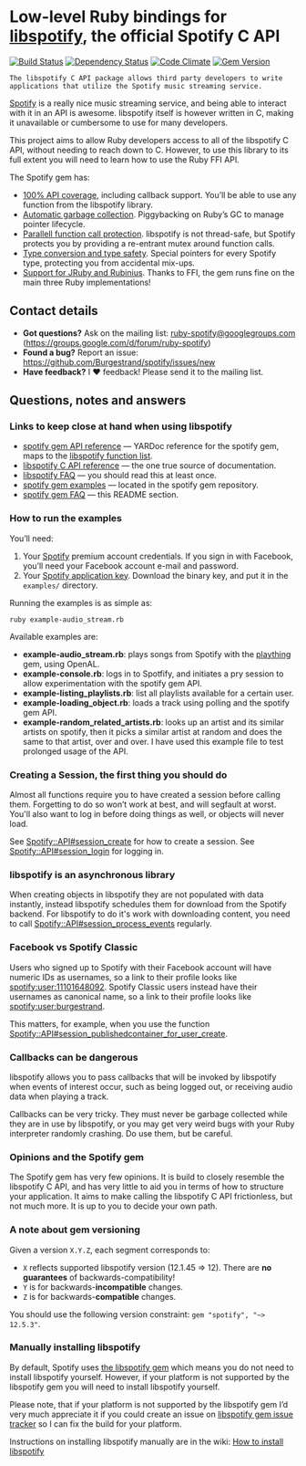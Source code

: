 Low-level Ruby bindings for [libspotify][], the official Spotify C API
======================================================================
[![Build Status](https://secure.travis-ci.org/Burgestrand/spotify.png?branch=master)](http://travis-ci.org/Burgestrand/spotify)
[![Dependency Status](https://gemnasium.com/Burgestrand/spotify.png)](https://gemnasium.com/Burgestrand/spotify)
[![Code Climate](https://codeclimate.com/github/Burgestrand/spotify.png)](https://codeclimate.com/github/Burgestrand/spotify)
[![Gem Version](https://badge.fury.io/rb/spotify.png)](http://badge.fury.io/rb/spotify)

    The libspotify C API package allows third party developers to write
    applications that utilize the Spotify music streaming service.

[Spotify][] is a really nice music streaming service, and being able to interact
with it in an API is awesome. libspotify itself is however written in C, making
it unavailable or cumbersome to use for many developers.

This project aims to allow Ruby developers access to all of the libspotify C API,
without needing to reach down to C. However, to use this library to its full extent
you will need to learn how to use the Ruby FFI API.

The Spotify gem has:

- [100% API coverage][], including callback support. You’ll be able to use any function from the libspotify library.
- [Automatic garbage collection][]. Piggybacking on Ruby’s GC to manage pointer lifecycle.
- [Parallell function call protection][]. libspotify is not thread-safe, but Spotify protects you by providing a re-entrant mutex around function calls.
- [Type conversion and type safety][]. Special pointers for every Spotify type, protecting you from accidental mix-ups.
- [Support for JRuby and Rubinius][]. Thanks to FFI, the gem runs fine on the main three Ruby implementations!

[100% API coverage]: http://rdoc.info/github/Burgestrand/spotify/master/Spotify/API
[Automatic garbage collection]: http://rdoc.info/github/Burgestrand/spotify/master/Spotify/ManagedPointer
[Parallell function call protection]: http://rdoc.info/github/Burgestrand/spotify/master/Spotify#method_missing-class_method
[Type conversion and type safety]: http://rdoc.info/github/Burgestrand/spotify/master/Spotify/ManagedPointer
[Support for JRuby and Rubinius]: https://github.com/Burgestrand/spotify/blob/master/.travis.yml

Contact details
---------------

- __Got questions?__ Ask on the mailing list: [ruby-spotify@googlegroups.com][] (<https://groups.google.com/d/forum/ruby-spotify>)
- __Found a bug?__ Report an issue: <https://github.com/Burgestrand/spotify/issues/new>
- __Have feedback?__ I ❤ feedback! Please send it to the mailing list.

Questions, notes and answers
----------------------------

### Links to keep close at hand when using libspotify

- [spotify gem API reference](http://rdoc.info/github/Burgestrand/spotify/master/Spotify/API) — YARDoc reference for the spotify gem, maps to the [libspotify function list](https://developer.spotify.com/docs/libspotify/12.1.51/api_8h.html).
- [libspotify C API reference](https://developer.spotify.com/docs/libspotify/12.1.51/) — the one true source of documentation.
- [libspotify FAQ](https://developer.spotify.com/technologies/libspotify/faq/) — you should read this at least once.
- [spotify gem examples](https://github.com/Burgestrand/spotify/tree/master/examples) — located in the spotify gem repository.
- [spotify gem FAQ](#questions-notes-and-answers) — this README section.


### How to run the examples

You’ll need:

1. Your [Spotify](http://spotify.com/) premium account credentials. If you sign in with Facebook, you’ll need your Facebook account e-mail and password.
2. Your [Spotify application key](https://developer.spotify.com/technologies/libspotify/keys/). Download the binary key, and put it in the `examples/` directory.

Running the examples is as simple as:

```
ruby example-audio_stream.rb
```

Available examples are:

- **example-audio_stream.rb**: plays songs from Spotify with the [plaything](https://github.com/Burgestrand/plaything) gem, using OpenAL.
- **example-console.rb**: logs in to Spotfify, and initiates a pry session to allow experimentation with the spotify gem API.
- **example-listing_playlists.rb**: list all playlists available for a certain user.
- **example-loading_object.rb**: loads a track using polling and the spotify gem API.
- **example-random_related_artists.rb**: looks up an artist and its similar artists on spotify, then it picks a similar artist at random and does the same to that artist, over and over. I have used this example file to test prolonged usage of the API.

### Creating a Session, the first thing you should do

Almost all functions require you to have created a session before calling them. Forgetting to do so won’t work at best, and will segfault at worst. You'll also want to log in before doing things as well, or objects will never load.

See [Spotify::API#session_create](http://rdoc.info/github/Burgestrand/spotify/master/Spotify/API#session_create-instance_method) for how to create a session.
See [Spotify::API#session_login](http://rdoc.info/github/Burgestrand/spotify/master/Spotify/API#session_login-instance_method) for logging in.

### libspotify is an asynchronous library

When creating objects in libspotify they are not populated with data instantly, instead libspotify schedules them for download from the Spotify backend. For libspotify to do it's work with downloading content, you need to call [Spotify::API#session_process_events](http://rdoc.info/github/Burgestrand/spotify/master/Spotify/API#session_process_events-instance_method) regularly.

### Facebook vs Spotify Classic

Users who signed up to Spotify with their Facebook account will have numeric IDs as usernames, so a link to their profile looks like [spotify:user:11101648092](spotify:user:11101648092). Spotify Classic users instead have their usernames as canonical name, so a link to their profile looks like [spotify:user:burgestrand](spotify:user:burgestrand).

This matters, for example, when you use the function [Spotify::API#session_publishedcontainer_for_user_create](http://rdoc.info/github/Burgestrand/spotify/master/Spotify/API#session_publishedcontainer_for_user_create-instance_method).

### Callbacks can be dangerous

libspotify allows you to pass callbacks that will be invoked by libspotify when events of interest occur, such as being logged out, or receiving audio data when playing a track.

Callbacks can be very tricky. They must never be garbage collected while they are in use by libspotify, or you may get very weird bugs with your Ruby interpreter randomly crashing. Do use them, but be careful.

### Opinions and the Spotify gem

The Spotify gem has very few opinions. It is build to closely resemble the libspotify C API, and has very little
to aid you in terms of how to structure your application. It aims to make calling the libspotify C API frictionless,
but not much more. It is up to you to decide your own path.

### A note about gem versioning

Given a version `X.Y.Z`, each segment corresponds to:

- `X` reflects supported libspotify version (12.1.45 => 12). There are __no guarantees__ of backwards-compatibility!
- `Y` is for backwards-**incompatible** changes.
- `Z` is for backwards-**compatible** changes.

You should use the following version constraint: `gem "spotify", "~> 12.5.3"`.


### Manually installing libspotify

By default, Spotify uses [the libspotify gem](https://rubygems.org/gems/libspotify) which means you do
not need to install libspotify yourself. However, if your platform is not supported by the libspotify
gem you will need to install libspotify yourself.

Please note, that if your platform is not supported by the libspotify gem I’d very much appreciate it
if you could create an issue on [libspotify gem issue tracker](https://github.com/Burgestrand/libspotify/issues)
so I can fix the build for your platform.

Instructions on installing libspotify manually are in the wiki: [How to install libspotify](https://github.com/Burgestrand/spotify/wiki)

[semantic versioning (semver.org)]: http://semver.org/
[ruby-spotify@googlegroups.com]: mailto:ruby-spotify@googlegroups.com
[libspotify]: https://developer.spotify.com/technologies/libspotify/
[Spotify]: https://www.spotify.com/
[Hallon]: https://github.com/Burgestrand/Hallon
